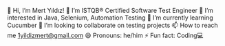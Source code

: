 
👋 Hi, I’m Mert Yıldız!
🔭 I’m ISTQB® Certified Software Test Engineer
👀 I’m interested in Java, Selenium, Automation Testing
🌱 I’m currently learning Cucumber
💞️ I’m looking to collaborate on testing projects
📫 How to reach me 1yildizmert@gmail.com
😄 Pronouns: he/him
⚡ Fun fact: Coding💻
